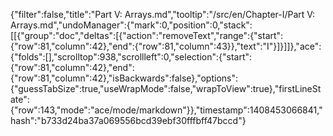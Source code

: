 {"filter":false,"title":"Part V: Arrays.md","tooltip":"/src/en/Chapter-I/Part V: Arrays.md","undoManager":{"mark":0,"position":0,"stack":[[{"group":"doc","deltas":[{"action":"removeText","range":{"start":{"row":81,"column":42},"end":{"row":81,"column":43}},"text":"I"}]}]]},"ace":{"folds":[],"scrolltop":938,"scrollleft":0,"selection":{"start":{"row":81,"column":42},"end":{"row":81,"column":42},"isBackwards":false},"options":{"guessTabSize":true,"useWrapMode":false,"wrapToView":true},"firstLineState":{"row":143,"mode":"ace/mode/markdown"}},"timestamp":1408453066841,"hash":"b733d24ba37a069556bcd39ebf30fffbff47bccd"}